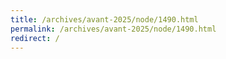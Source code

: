 ```yaml
---
title: /archives/avant-2025/node/1490.html
permalink: /archives/avant-2025/node/1490.html
redirect: /
---
```


